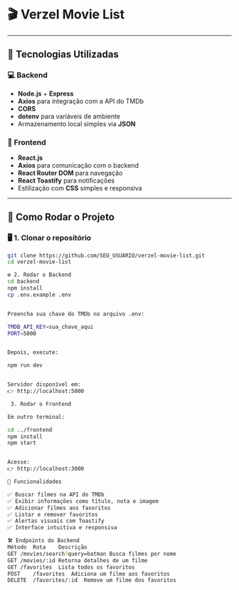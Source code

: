 # 🎬 Verzel Movie List
 
---

## 🧩 Tecnologias Utilizadas

### 💻 Backend
- **Node.js** + **Express**
- **Axios** para integração com a API do TMDb
- **CORS**
- **dotenv** para variáveis de ambiente
- Armazenamento local simples via **JSON**

### 🎨 Frontend
- **React.js**
- **Axios** para comunicação com o backend
- **React Router DOM** para navegação
- **React Toastify** para notificações
- Estilização com **CSS** simples e responsiva

---

## 🚀 Como Rodar o Projeto

### 🖥️ 1. Clonar o repositório
```bash
git clone https://github.com/SEU_USUARIO/verzel-movie-list.git
cd verzel-movie-list

⚙️ 2. Rodar o Backend
cd backend
npm install
cp .env.example .env


Preencha sua chave do TMDb no arquivo .env:

TMDB_API_KEY=sua_chave_aqui
PORT=5000


Depois, execute:

npm run dev


Servidor disponível em:
👉 http://localhost:5000

 3. Rodar o Frontend

Em outro terminal:

cd ../frontend
npm install
npm start


Acesse:
👉 http://localhost:3000

🧠 Funcionalidades

✅ Buscar filmes na API do TMDb
✅ Exibir informações como título, nota e imagem
✅ Adicionar filmes aos favoritos
✅ Listar e remover favoritos
✅ Alertas visuais com Toastify
✅ Interface intuitiva e responsiva

🛠️ Endpoints do Backend
Método	Rota	Descrição
GET	/movies/search?query=batman	Busca filmes por nome
GET	/movies/:id	Retorna detalhes de um filme
GET	/favorites	Lista todos os favoritos
POST	/favorites	Adiciona um filme aos favoritos
DELETE	/favorites/:id	Remove um filme dos favoritos
